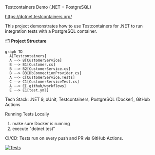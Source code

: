 Testcontainers Demo (.NET + PostgreSQL)

https://dotnet.testcontainers.org/

This project demonstrates how to use Testcontainers for .NET to run integration tests with a PostgreSQL container.

🗂️ **Project Structure**

```mermaid
graph TD
  A[Testcontainers]
  A --> B[CustomerService]
  B --> B1[Customer.cs]
  B --> B2[CustomerService.cs]
  B --> B3[DbConnectionProvider.cs]
  A --> C[CustomerService.Tests]
  C --> C1[CustomerServiceTest.cs]
  A --> E[.github/workflows]
  E --> E1[test.yml]
```

Tech Stack: .NET 9, xUnit, Testcontainers, PostgreSQL (Docker), GitHub Actions

Running Tests Locally
1. make sure Docker is running
2. execute "dotnet test"

CI/CD: Tests run on every push and PR via GitHub Actions.

[![Tests](https://github.com/serhiiyasenev/Testcontainers/actions/workflows/test.yml/badge.svg)](https://github.com/serhiiyasenev/Testcontainers/actions/workflows/test.yml)
